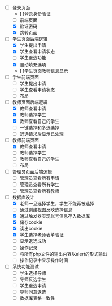 - [ ] 登录页面
  - [ ]登录身份验证
  - [ ] 前端页面
  - [x] 验证密码
  - [x] 跳转页面
- [ ] 学生页面后端逻辑
  - [x] 学生提出申请
  - [x] 学生查看申请状态
  - [ ] 学生退选功能
  - [x] 自动填充选项
  - [ ]学生页面教师信息显示
- [ ] 学生前端页面
    - [ ] 学生提出申请
    - [ ] 学生查看申请状态
    - [ ] 布局
- [ ] 教师页面后端逻辑
    - [x] 教师查看申请
    - [x] 教师选择学生
    - [x] 教师查看自己的学生
    - [ ] 一键选择和多选选择
    - [ ] 退选请求后显示已处理
- [ ] 教师前端页面
    - [x] 教师查看申请
    - [ ] 教师选择学生
    - [ ] 教师查看自己的学生
    - [ ] 布局
- [ ] 管理员页面后端逻辑
    - [ ] 管理员查看所有申请
    - [ ] 管理员查看所有学生
    - [ ] 管理员查看所有教师
- [ ] 数据库设计
    -[x] 老师一旦选择学生，学生不能再被选择
    -[ ] 通过创建视图反映选择信息
    -[x] 通过触发器实现账号信息存入数据库
    -[x] 储存cookie
    -[x] 读出cookie
    -[x] 学生选择老师表单验证
    -[ ] 显示退选成功
    -[ ] 操作记录
    -[ ] 将所有php文件的输出内容以alert的形式输出
    -[ ] 操作记录中显示操作时间
- [ ] 系统功能测试
    - [ ] 学生选择导师
    - [ ] 导师反选学生
    - [ ] 学生退选申请
    - [ ] 导师同意退选
    - [ ] 数据库表格一致性
